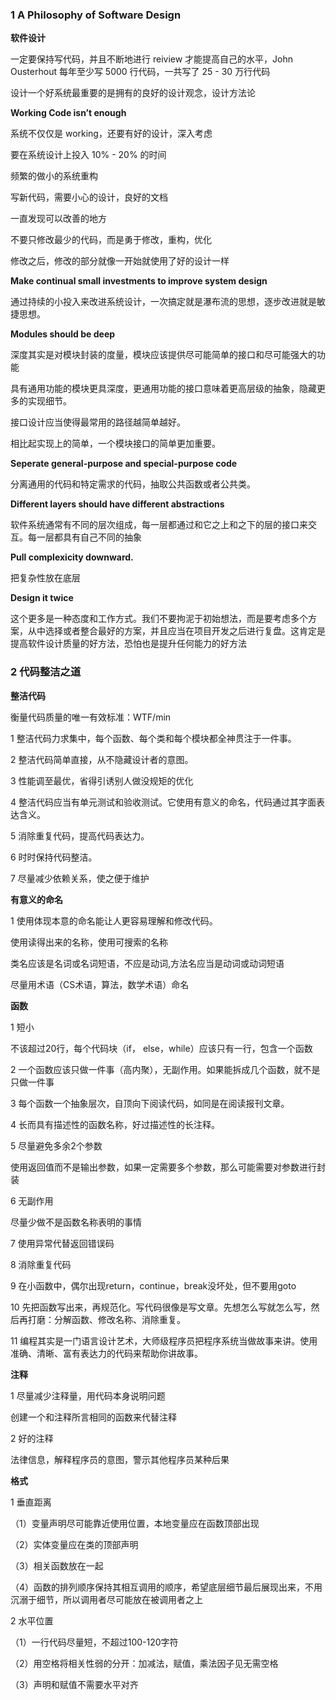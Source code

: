 
### 1  A Philosophy of Software Design

**软件设计**

一定要保持写代码，并且不断地进行 reiview 才能提高自己的水平，John Ousterhout 每年至少写 5000 行代码，一共写了 25 - 30 万行代码

设计一个好系统最重要的是拥有的良好的设计观念，设计方法论

**Working Code isn’t enough**

系统不仅仅是 working，还要有好的设计，深入考虑

要在系统设计上投入 10% - 20% 的时间

频繁的做小的系统重构

写新代码，需要小心的设计，良好的文档

一直发现可以改善的地方

不要只修改最少的代码，而是勇于修改，重构，优化

修改之后，修改的部分就像一开始就使用了好的设计一样

**Make continual small investments to improve system design**

通过持续的小投入来改进系统设计，一次搞定就是瀑布流的思想，逐步改进就是敏捷思想。

**Modules should be deep**

深度其实是对模块封装的度量，模块应该提供尽可能简单的接口和尽可能强大的功能

具有通用功能的模块更具深度，更通用功能的接口意味着更高层级的抽象，隐藏更多的实现细节。

接口设计应当使得最常用的路径越简单越好。

相比起实现上的简单，一个模块接口的简单更加重要。

**Seperate general-purpose and special-purpose code**

分离通用的代码和特定需求的代码，抽取公共函数或者公共类。

**Different layers should have different abstractions**

软件系统通常有不同的层次组成，每一层都通过和它之上和之下的层的接口来交互。每一层都具有自己不同的抽象

**Pull complexicity downward.**

把复杂性放在底层

**Design it twice**

这个更多是一种态度和工作方式。我们不要拘泥于初始想法，而是要考虑多个方案，从中选择或者整合最好的方案，并且应当在项目开发之后进行复盘。这肯定是提高软件设计质量的好方法，恐怕也是提升任何能力的好方法


### 2 代码整洁之道

**整洁代码**

衡量代码质量的唯一有效标准：WTF/min

1 整洁代码力求集中，每个函数、每个类和每个模块都全神贯注于一件事。

2 整洁代码简单直接，从不隐藏设计者的意图。

3 性能调至最优，省得引诱别人做没规矩的优化

4 整洁代码应当有单元测试和验收测试。它使用有意义的命名，代码通过其字面表达含义。

5 消除重复代码，提高代码表达力。

6 时时保持代码整洁。

7 尽量减少依赖关系，使之便于维护

**有意义的命名**

1 使用体现本意的命名能让人更容易理解和修改代码。

使用读得出来的名称，使用可搜索的名称

类名应该是名词或名词短语，不应是动词,方法名应当是动词或动词短语

尽量用术语（CS术语，算法，数学术语）命名

**函数**
 
1 短小

不该超过20行，每个代码块（if， else，while）应该只有一行，包含一个函数

2 一个函数应该只做一件事（高内聚），无副作用。如果能拆成几个函数，就不是只做一件事

3 每个函数一个抽象层次，自顶向下阅读代码，如同是在阅读报刊文章。

4 长而具有描述性的函数名称，好过描述性的长注释。

5 尽量避免多余2个参数

使用返回值而不是输出参数，如果一定需要多个参数，那么可能需要对参数进行封装

6 无副作用

尽量少做不是函数名称表明的事情

7 使用异常代替返回错误码

8 消除重复代码

9 在小函数中，偶尔出现return，continue，break没坏处，但不要用goto

10 先把函数写出来，再规范化。写代码很像是写文章。先想怎么写就怎么写，然后再打磨：分解函数、修改名称、消除重复。

11 编程其实是一门语言设计艺术，大师级程序员把程序系统当做故事来讲。使用准确、清晰、富有表达力的代码来帮助你讲故事。

**注释**

1 尽量减少注释量，用代码本身说明问题

创建一个和注释所言相同的函数来代替注释

2 好的注释

法律信息，解释程序员的意图，警示其他程序员某种后果

**格式**

1 垂直距离

（1）变量声明尽可能靠近使用位置，本地变量应在函数顶部出现

（2）实体变量应在类的顶部声明

（3）相关函数放在一起

（4）函数的排列顺序保持其相互调用的顺序，希望底层细节最后展现出来，不用沉溺于细节，所以调用者尽可能放在被调用者之上

2 水平位置

（1）一行代码尽量短，不超过100-120字符

（2）用空格将相关性弱的分开：加减法，赋值，乘法因子见无需空格

（3）声明和赋值不需要水平对齐





